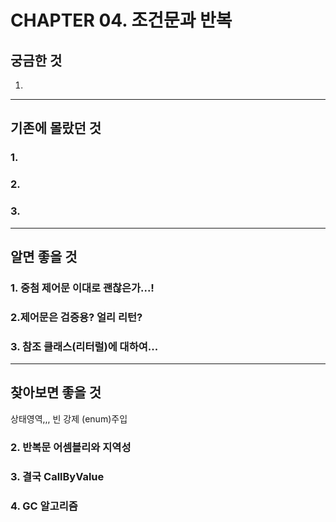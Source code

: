 # CHAPTER  04. 조건문과 반복

## 궁금한 것
1. 
***
## 기존에 몰랐던 것

### 1. 


### 2.


### 3. 
***
## 알면 좋을 것

### 1. 중첨 제어문 이대로 괜찮은가...!

### 2.제어문은 검증용? 얼리 리턴?

###  3. 참조 클래스(리터럴)에 대하여...

***
## 찾아보면 좋을 것
상태영역,,, 빈 강제 (enum)주입

### 2. 반복문 어셈블리와 지역성

### 3. 결국 CallByValue

### 4. GC 알고리즘



